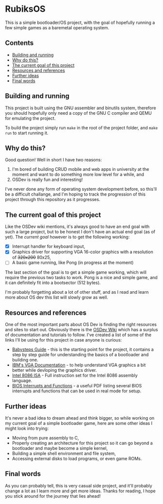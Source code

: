 # RubiksOS
This is a simple bootloader/OS project, with the goal of hopefully running a few simple games as a baremetal operating system.

## Contents
- [Building and running](#building-and-running)
- [Why do this?](#why-do-this)
- [The current goal of this project](#the-current-goal-of-this-project)
- [Resources and references](#resources-and-references)
- [Further ideas](#further-ideas)
- [Final words](#final-words)

## Building and running
This project is built using the GNU assembler and binutils system, therefore you should hopefully only need a copy of the GNU C compiler and QEMU for emulating the project.

To build the project simply run `make` in the root of the project folder, and `make run` to start running it.

## Why do this?
Good question! Well in short I have two reasons:
1. I'm bored of building CRUD mobile and web apps in university at the moment and want to do something more low level for a while, and
2. OSDev is really fun and interesting!

I've never done any form of operating system development before, so this'll be a difficult challange, and I'm hoping to track the progression of this project through this repository as it progresses.

## The current goal of this project
Like the OSDev wiki mentions, it's always good to have an end goal with such a large project, but to be honest I don't have an actual end goal (as of yet). The *current goal* however is to get the following working:

- [x] Interrupt handler for keyboard input,
- [x] Graphics driver for supporting VGA 16-color graphics with a resolution of ~~320x200~~ 80x25,
- [ ] A basic game running, like Pong (in progress at the moment)

The last section of the goal is to get a simple game working, which will require the previous two tasks to work. Pong is a nice and simple game, and it can definitely fit into a bootsector (512 bytes).

I'm probably forgetting about a lot of other stuff, and as I read and learn more about OS dev this list will slowly grow as well.

## Resources and references
One of the most important parts about OS Dev is finding the right resources and sites to start out. Obviously there is the [OSDev Wiki](https://wiki.osdev.org) which has a surplus of documentation and tutorials to follow. I've created a list of some of the links I'll be using for this project in case anyone is curious:

- [Babysteps Guide](https://wiki.osdev.org/Babystep1) - this is the starting point for the project, it contains a step by step guide for understanding the basics of a bootloader and building one.
- [IBM's VGA Documentation](https://ardent-tool.com/docs/pdf/ibm_vgaxga_trm2.pdf) - to help understand VGA graphics a bit better while devloping the graphics driver.
- [Intel 8086 ISA](https://www.eng.auburn.edu/~sylee/ee2220/8086_instruction_set.html) - Full instruction set for the Intel 8086 assembly language.
- [BIOS Interrupts and Functions](https://ostad.nit.ac.ir/payaidea/ospic/file1615.pdf) - a useful PDF listing several BIOS interrupts and functions that can be used in real mode for setup.

## Further ideas
It's never a bad idea to dream ahead and think bigger, so while working on my current goal of a simple bootloader game, here are some other ideas I might look into trying:

- Moving from pure assembly to C,
- Properly creating an architecture for this project so it can go beyond a bootloader and maybe become a simple kernel,
- Building a simple shell environment and file system,
- Accessing external disks to load programs, or even game ROMs.

## Final words
As you can probably tell, this is very casual side project, and it'll probably change a lot as I learn more and get more ideas. Thanks for reading, I hope you stick around for the journey that lies ahead!
